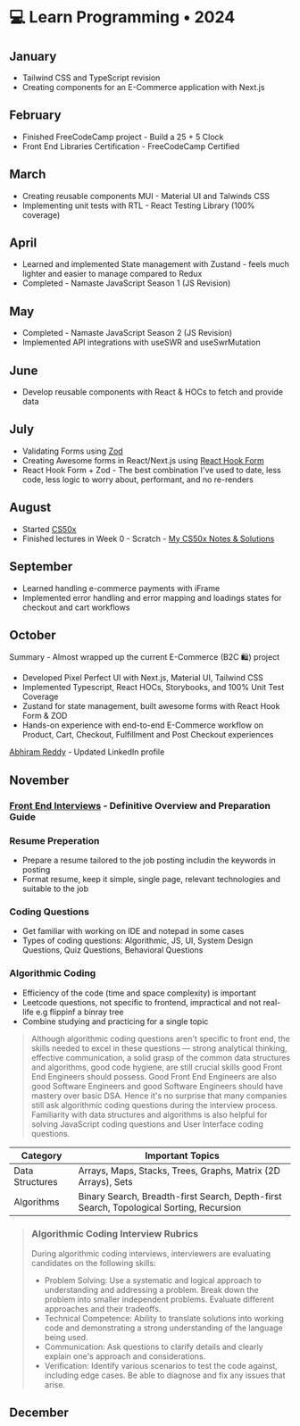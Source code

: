 # 💻 Learn Programming • 2024

## January

- Tailwind CSS and TypeScript revision
- Creating components for an E-Commerce application with Next.js

## February

- Finished FreeCodeCamp project - Build a 25 + 5 Clock
- Front End Libraries Certification - FreeCodeCamp Certified

## March

- Creating reusable components MUI - Material UI and Talwinds CSS
- Implementing unit tests with RTL - React Testing Library (100% coverage)

## April

- Learned and implemented State management with Zustand - feels much lighter and easier to manage compared to Redux
- Completed - Namaste JavaScript Season 1 (JS Revision)

## May

- Completed - Namaste JavaScript Season 2 (JS Revision)
- Implemented API integrations with useSWR and useSwrMutation

## June

- Develop reusable components with React & HOCs to fetch and provide data

## July

- Validating Forms using [Zod](https://zod.dev/)
- Creating Awesome forms in React/Next.js using [React Hook Form](https://react-hook-form.com/)
- React Hook Form + Zod - The best combination I've used to date, less code, less logic to worry about, performant, and no re-renders

## August
- Started [CS50x](https://cs50.harvard.edu/x/2024/)
- Finished lectures in Week 0 - Scratch - [My CS50x Notes & Solutions](https://github.com/abhiramready/CS50x)

## September
- Learned handling e-commerce payments with iFrame
- Implemented error handling and error mapping and loadings states for checkout and cart workflows

## October
Summary - Almost wrapped up the current E-Commerce  (B2C 🛍️) project
- Developed Pixel Perfect UI with Next.js, Material UI, Tailwind CSS
- Implemented Typescript, React HOCs, Storybooks, and 100% Unit Test Coverage
- Zustand for state management, built awesome forms with React Hook Form & ZOD
- Hands-on experience with end-to-end E-Commerce workflow on Product, Cart, Checkout, Fulfillment and Post Checkout experiences

[Abhiram Reddy](https://www.linkedin.com/in/abhiramready/) - Updated LinkedIn profile

## November
### [Front End Interviews](https://www.greatfrontend.com/front-end-interview-guidebook) - Definitive Overview and Preparation Guide

### Resume Preperation
- Prepare a resume tailored to the job posting includin the keywords in posting
- Format resume, keep it simple, single page, relevant technologies and suitable to the job

### Coding Questions
- Get familiar with working on IDE and notepad in some cases
- Types of coding questions: Algorithmic, JS, UI, System Design Questions, Quiz Questions, Behavioral Questions

### Algorithmic Coding
- Efficiency of the code (time and space complexity) is important
- Leetcode questions, not specific to frontend, impractical and not real-life e.g flippinf a binray tree
- Combine studying and practicing for a single topic

> Although algorithmic coding questions aren't specific to front end, the skills needed to excel in these questions — strong analytical thinking, effective communication, a solid grasp of the common data structures and algorithms, good code hygiene, are still crucial skills good Front End Engineers should possess. Good Front End Engineers are also good Software Engineers and good Software Engineers should have mastery over basic DSA. Hence it's no surprise that many companies still ask algorithmic coding questions during the interview process. Familiarity with data structures and algorithms is also helpful for solving JavaScript coding questions and User Interface coding questions.

| **Category**         | **Important Topics**                                                                                     |
|----------------------|----------------------------------------------------------------------------------------------------------|
| Data Structures      | Arrays, Maps, Stacks, Trees, Graphs, Matrix (2D Arrays), Sets                                            |
| Algorithms           | Binary Search, Breadth-first Search, Depth-first Search, Topological Sorting, Recursion                  |

> ### Algorithmic Coding Interview Rubrics
> During algorithmic coding interviews, interviewers are evaluating candidates on the following skills:
> - Problem Solving: Use a systematic and logical approach to understanding and addressing a problem. Break down the problem into smaller independent problems. Evaluate different approaches and their tradeoffs.
> - Technical Competence: Ability to translate solutions into working code and demonstrating a strong understanding of the language being used.
> - Communication: Ask questions to clarify details and clearly explain one's approach and considerations.
> - Verification: Identify various scenarios to test the code against, including edge cases. Be able to diagnose and fix any issues that arise.

## December

